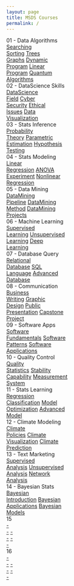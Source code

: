 ```yaml
---
layout: page
title: MSDS Courses
permalink: /
---
```


<div class="block" style="grid-template-columns: 1fr 1fr;">
  <div class="btn text">
    <div class="btn name">01 - Data Algorithms</div>
    <div class="row" style="grid-template-columns: 1fr 1fr 1fr 1fr 1fr;">
      <a href="/01-MSDS/MSDS01/" class="btn box1">Searching<br>Sorting</a>
      <a href="/01-MSDS/MSDS02/" class="btn box1">Trees<br>Graphs</a>
      <a href="/01-MSDS/MSDS03/" class="btn box1">Dynamic<br>Program</a>
      <a href="/01-MSDS/MSDS04/" class="btn box1">Linear<br>Program</a>
      <a href="/01-MSDS/MSDS05/" class="btn box1">Quantum<br>Algorithms</a>
    </div>
  </div>
  <div class="btn text">
    <div class="btn name">02 - DataScience Skills</div>
    <div class="row" style="grid-template-columns: 1fr 1fr 1fr 1fr;">
      <a href="/01-MSDS/MSDS06/" class="btn box2">DataScience<br>Field</a>
      <a href="/01-MSDS/MSDS07/" class="btn box2">Cyber<br>Security</a>
      <a href="/01-MSDS/MSDS08/" class="btn box2">Ethical<br>Issues</a>
      <a href="/01-MSDS/MSDS09/" class="btn box2">Data<br>Visualization</a>
    </div>
  </div>
</div>

<div class="block" style="grid-template-columns: 1fr 1fr;">
  <div class="btn text">
    <div class="btn name">03 - Stats Inference</div>
    <div class="row" style="grid-template-columns: 1fr 1fr 1fr;">
      <a href="/01-MSDS/MSDS10/" class="btn box2">Probability<br>Theory</a>
      <a href="/01-MSDS/MSDS11/" class="btn box2">Parametric<br>Estimation</a>
      <a href="/01-MSDS/MSDS12/" class="btn box2">Hypothesis<br>Testing</a>
    </div>
  </div>
  <div class="btn text">
    <div class="btn name">04 - Stats Modeling</div>
    <div class="row" style="grid-template-columns: 1fr 1fr 1fr;">
      <a href="/01-MSDS/MSDS13/" class="btn box1">Linear<br>Regression</a>
      <a href="/01-MSDS/MSDS14/" class="btn box1">ANOVA<br>Experiment</a>
      <a href="/01-MSDS/MSDS15/" class="btn box1">Nonlinear<br>Regression</a>
    </div>
  </div>
</div>

<div class="block" style="grid-template-columns: 1fr 1fr;">
  <div class="btn text">
    <div class="btn name">05 - Data Mining</div>
    <div class="row" style="grid-template-columns: 1fr 1fr 1fr;">
      <a href="/01-MSDS/MSDS16/" class="btn box1">DataMining<br>Pipeline</a>
      <a href="/01-MSDS/MSDS17/" class="btn box1">DataMining<br>Method</a>
      <a href="/01-MSDS/MSDS18/" class="btn box1">DataMining<br>Projects</a>
    </div>
  </div>
  <div class="btn text">
    <div class="btn name">06 - Machine Learning</div>
    <div class="row" style="grid-template-columns: 1fr 1fr 1fr;">
      <a href="/01-MSDS/MSDS19/" class="btn box2">Supervised<br>Learning</a>
      <a href="/01-MSDS/MSDS20/" class="btn box2">Unsupervised<br>Learning</a>
      <a href="/01-MSDS/MSDS21/" class="btn box2">Deep<br>Learning</a>
    </div>
  </div>
</div>

<div class="block" style="grid-template-columns: 1fr 1fr;">
  <div class="btn text">
    <div class="btn name">07 - Database Query</div>
    <div class="row" style="grid-template-columns: 1fr 1fr 1fr;">
      <a href="/01-MSDS/MSDS22/" class="btn box2">Relational<br>Database</a>
      <a href="/01-MSDS/MSDS23/" class="btn box2">SQL<br>Language</a>
      <a href="/01-MSDS/MSDS24/" class="btn box2">Advanced<br>Database</a>
    </div>
  </div>
  <div class="btn text">
    <div class="btn name">08 - Communication</div>
    <div class="row" style="grid-template-columns: 1fr 1fr 1fr 1fr;">
      <a href="/01-MSDS/MSDS25/" class="btn box1">Business<br>Writing</a>
      <a href="/01-MSDS/MSDS26/" class="btn box1">Graphic<br>Design</a>
      <a href="/01-MSDS/MSDS27/" class="btn box1">Public<br>Presentation</a>
      <a href="/01-MSDS/MSDS28/" class="btn box1">Capstone<br>Project</a>
    </div>
  </div>
</div>

<div class="block" style="grid-template-columns: 1fr 1fr;">
  <div class="btn text">
    <div class="btn name">09 - Software Apps</div>
    <div class="row" style="grid-template-columns: 1fr 1fr 1fr;">
      <a href="/01-MSDS/MSDS29/" class="btn box1">Software<br>Fundamentals</a>
      <a href="/01-MSDS/MSDS30/" class="btn box1">Software<br>Patterns</a>
      <a href="/01-MSDS/MSDS31/" class="btn box1">Software<br>Applications</a>
    </div>
  </div>
  <div class="btn text">
    <div class="btn name">10 - Quality Control</div>
    <div class="row" style="grid-template-columns: 1fr 1fr 1fr;">
      <a href="/01-MSDS/MSDS32/" class="btn box2">Quality<br>Statistics</a>
      <a href="/01-MSDS/MSDS33/" class="btn box2">Stability<br>Capability</a>
      <a href="/01-MSDS/MSDS34/" class="btn box2">Measurement<br>System</a>
    </div>
  </div>
</div>

<div class="block" style="grid-template-columns: 1fr 1fr;">
  <div class="btn text">
    <div class="btn name">11 - Stats Learning</div>
    <div class="row" style="grid-template-columns: 1fr 1fr 1fr;">
      <a href="/01-MSDS/MSDS35/" class="btn box2">Regression<br>Classification</a>
      <a href="/01-MSDS/MSDS36/" class="btn box2">Model<br>Optimization</a>
      <a href="/01-MSDS/MSDS37/" class="btn box2">Advanced<br>Model</a>
    </div>
  </div>
  <div class="btn text">
    <div class="btn name">12 - Climate Modeling</div>
    <div class="row" style="grid-template-columns: 1fr 1fr 1fr;">
      <a href="/01-MSDS/MSDS38/" class="btn box1">Climate<br>Policies</a>
      <a href="/01-MSDS/MSDS39/" class="btn box1">Climate<br>Visualization</a>
      <a href="/01-MSDS/MSDS40/" class="btn box1">Climate<br>Prediction</a>
    </div>
  </div>
</div>

<div class="block" style="grid-template-columns: 1fr 1fr;">
  <div class="btn text">
    <div class="btn name">13 - Text Marketing</div>
    <div class="row" style="grid-template-columns: 1fr 1fr 1fr;">
      <a href="/01-MSDS/MSDS41/" class="btn box1">Supervised<br>Analysis</a>
      <a href="/01-MSDS/MSDS42/" class="btn box1">Unsupervised<br>Analysis</a>
      <a href="/01-MSDS/MSDS43/" class="btn box1">Network<br>Analysis</a>
    </div>
  </div>
  <div class="btn text">
    <div class="btn name">14 - Bayesian Stats</div>
    <div class="row" style="grid-template-columns: 1fr 1fr 1fr;">
      <a href="/01-MSDS/MSDS44/" class="btn box2">Bayesian<br>Introduction</a>
      <a href=""                 class="btn box2">Bayesian<br>Applications</a>
      <a href=""                 class="btn box2">Bayesian<br>Models</a>
    </div>
  </div>
</div>

<div class="block" style="grid-template-columns: 1fr 1fr;">
  <div class="btn text">
    <div class="btn name">15</div>
    <div class="row" style="grid-template-columns: 1fr 1fr 1fr;">
      <a href=""                 class="btn box2">-<br>-</a>
      <a href=""                 class="btn box2">-<br>-</a>
      <a href=""                 class="btn box2">-<br>-</a>
    </div>
  </div>
  <div class="btn text">
    <div class="btn name">16</div>
    <div class="row" style="grid-template-columns: 1fr 1fr 1fr;">
      <a href=""                 class="btn box1">-<br>-</a>
      <a href=""                 class="btn box1">-<br>-</a>
      <a href=""                 class="btn box1">-<br>-</a>
    </div>
  </div>
</div>
